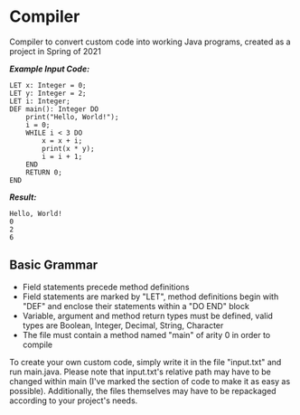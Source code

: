 # Compiler
Compiler to convert custom code into working Java programs, created as a project in Spring of 2021

***Example Input Code:***
```
LET x: Integer = 0;
LET y: Integer = 2;
LET i: Integer;
DEF main(): Integer DO
	print("Hello, World!");
	i = 0;
	WHILE i < 3 DO
		x = x + i;
		print(x * y);
		i = i + 1;
	END
	RETURN 0;
END         
```
***Result:***
```
Hello, World!
0
2
6
```

## Basic Grammar
  - Field statements precede method definitions
  - Field statements are marked by "LET", method definitions begin with "DEF" and enclose their statements within a "DO END" block
  - Variable, argument and method return types must be defined, valid types are Boolean, Integer, Decimal, String, Character
  - The file must contain a method named "main" of arity 0 in order to compile

To create your own custom code, simply write it in the file "input.txt" and run main.java. Please note that input.txt's relative path may have to be changed within main (I've marked the section of code to make it as easy as possible). Additionally, the files themselves may have to be repackaged according to your project's needs.
